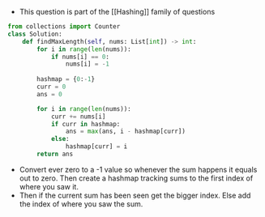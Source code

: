 - This question is part of the [[Hashing]] family of questions

```python
from collections import Counter
class Solution:
    def findMaxLength(self, nums: List[int]) -> int:
        for i in range(len(nums)): 
            if nums[i] == 0: 
                nums[i] = -1
        
        hashmap = {0:-1}
        curr = 0
        ans = 0

        for i in range(len(nums)): 
            curr += nums[i]
            if curr in hashmap: 
                ans = max(ans, i - hashmap[curr])
            else: 
                hashmap[curr] = i
        return ans
```

- Convert ever zero to a -1 value so whenever the sum happens it equals out to zero. Then create a hashmap tracking sums to the first index of where you saw it. 
- Then if the current sum has been seen get the bigger index. Else add the index of where you saw the sum. 